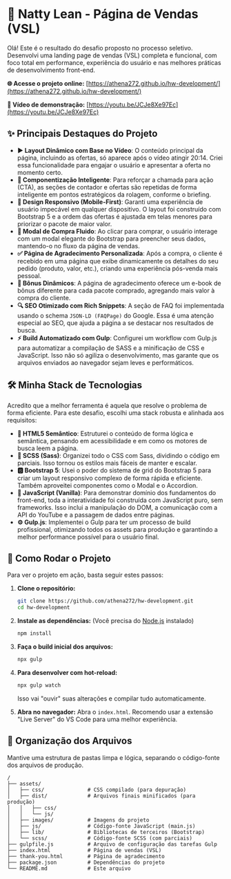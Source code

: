 # 🌿 Natty Lean - Página de Vendas (VSL)

Olá! Este é o resultado do desafio proposto no processo seletivo. Desenvolvi uma landing page de vendas (VSL) completa e funcional, com foco total em performance, experiência do usuário e nas melhores práticas de desenvolvimento front-end.

**🌐 Acesse o projeto online:** [https://athena272.github.io/hw-development/](https://athena272.github.io/hw-development/)

**🎥 Vídeo de demonstração:** [https://youtu.be/JCJe8Xe97Ec](https://youtu.be/JCJe8Xe97Ec)

## ✨ Principais Destaques do Projeto

*   **▶️ Layout Dinâmico com Base no Vídeo**: O conteúdo principal da página, incluindo as ofertas, só aparece após o vídeo atingir 20:14. Criei essa funcionalidade para engajar o usuário e apresentar a oferta no momento certo.
*   **🔁 Componentização Inteligente**: Para reforçar a chamada para ação (CTA), as seções de contador e ofertas são repetidas de forma inteligente em pontos estratégicos da rolagem, conforme o briefing.
*   **📱 Design Responsivo (Mobile-First)**: Garanti uma experiência de usuário impecável em qualquer dispositivo. O layout foi construído com Bootstrap 5 e a ordem das ofertas é ajustada em telas menores para priorizar o pacote de maior valor.
*   **🛒 Modal de Compra Fluido**: Ao clicar para comprar, o usuário interage com um modal elegante do Bootstrap para preencher seus dados, mantendo-o no fluxo da página de vendas.
*   **✅ Página de Agradecimento Personalizada**: Após a compra, o cliente é recebido em uma página que exibe dinamicamente os detalhes do seu pedido (produto, valor, etc.), criando uma experiência pós-venda mais pessoal.
*   **🎁 Bônus Dinâmicos**: A página de agradecimento oferece um e-book de bônus diferente para cada pacote comprado, agregando mais valor à compra do cliente.
*   **🔍 SEO Otimizado com Rich Snippets**: A seção de FAQ foi implementada usando o schema `JSON-LD (FAQPage)` do Google. Essa é uma atenção especial ao SEO, que ajuda a página a se destacar nos resultados de busca.
*   **⚡ Build Automatizado com Gulp**: Configurei um workflow com Gulp.js para automatizar a compilação de SASS e a minificação de CSS e JavaScript. Isso não só agiliza o desenvolvimento, mas garante que os arquivos enviados ao navegador sejam leves e performáticos.

## 🛠️ Minha Stack de Tecnologias

Acredito que a melhor ferramenta é aquela que resolve o problema de forma eficiente. Para este desafio, escolhi uma stack robusta e alinhada aos requisitos:

*   **📄 HTML5 Semântico**: Estruturei o conteúdo de forma lógica e semântica, pensando em acessibilidade e em como os motores de busca leem a página.
*   **🎨 SCSS (Sass)**: Organizei todo o CSS com Sass, dividindo o código em parciais. Isso tornou os estilos mais fáceis de manter e escalar.
*   **🅱️ Bootstrap 5**: Usei o poder do sistema de grid do Bootstrap 5 para criar um layout responsivo complexo de forma rápida e eficiente. Também aproveitei componentes como o Modal e o Accordion.
*   **🍦 JavaScript (Vanilla)**: Para demonstrar domínio dos fundamentos do front-end, toda a interatividade foi construída com JavaScript puro, sem frameworks. Isso inclui a manipulação do DOM, a comunicação com a API do YouTube e a passagem de dados entre páginas.
*   **⚙️ Gulp.js**: Implementei o Gulp para ter um processo de build profissional, otimizando todos os assets para produção e garantindo a melhor performance possível para o usuário final.

## 🚀 Como Rodar o Projeto

Para ver o projeto em ação, basta seguir estes passos:

1.  **Clone o repositório:**
    ```bash
    git clone https://github.com/athena272/hw-development.git
    cd hw-development
    ```

2.  **Instale as dependências:**
    (Você precisa do [Node.js](https://nodejs.org/) instalado)
    ```bash
    npm install
    ```

3.  **Faça o build inicial dos arquivos:**
    ```bash
    npx gulp
    ```

4.  **Para desenvolver com hot-reload:**
    ```bash
    npx gulp watch
    ```
    Isso vai "ouvir" suas alterações e compilar tudo automaticamente.

5.  **Abra no navegador:**
    Abra o `index.html`. Recomendo usar a extensão "Live Server" do VS Code para uma melhor experiência.

## 📂 Organização dos Arquivos

Mantive uma estrutura de pastas limpa e lógica, separando o código-fonte dos arquivos de produção.

```
/
├── assets/
│   ├── css/              # CSS compilado (para depuração)
│   ├── dist/             # Arquivos finais minificados (para produção)
│   │   ├── css/
│   │   └── js/
│   ├── images/           # Imagens do projeto
│   ├── js/               # Código-fonte JavaScript (main.js)
│   ├── lib/              # Bibliotecas de terceiros (Bootstrap)
│   └── scss/             # Código-fonte SCSS (com parciais)
├── gulpfile.js           # Arquivo de configuração das tarefas Gulp
├── index.html            # Página de vendas (VSL)
├── thank-you.html        # Página de agradecimento
├── package.json          # Dependências do projeto
└── README.md             # Este arquivo
```

